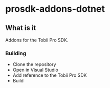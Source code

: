 # prosdk-addons-dotnet

## What is it
Addons for the Tobii Pro SDK.

### Building
* Clone the repository
* Open in Visual Studio
* Add reference to the Tobii Pro SDK
* Build
